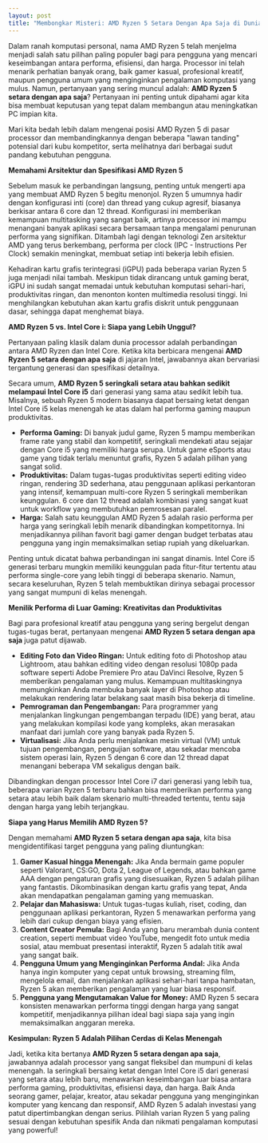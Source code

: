 ```yaml
---
layout: post
title: "Membongkar Misteri: AMD Ryzen 5 Setara Dengan Apa Saja di Dunia Komputasi?"
---
```


Dalam ranah komputasi personal, nama AMD Ryzen 5 telah menjelma menjadi salah satu pilihan paling populer bagi para pengguna yang mencari keseimbangan antara performa, efisiensi, dan harga. Processor ini telah menarik perhatian banyak orang, baik gamer kasual, profesional kreatif, maupun pengguna umum yang menginginkan pengalaman komputasi yang mulus. Namun, pertanyaan yang sering muncul adalah: **AMD Ryzen 5 setara dengan apa saja**? Pertanyaan ini penting untuk dipahami agar kita bisa membuat keputusan yang tepat dalam membangun atau meningkatkan PC impian kita.

Mari kita bedah lebih dalam mengenai posisi AMD Ryzen 5 di pasar processor dan membandingkannya dengan beberapa "lawan tanding" potensial dari kubu kompetitor, serta melihatnya dari berbagai sudut pandang kebutuhan pengguna.

**Memahami Arsitektur dan Spesifikasi AMD Ryzen 5**

Sebelum masuk ke perbandingan langsung, penting untuk mengerti apa yang membuat AMD Ryzen 5 begitu menonjol. Ryzen 5 umumnya hadir dengan konfigurasi inti (core) dan thread yang cukup agresif, biasanya berkisar antara 6 core dan 12 thread. Konfigurasi ini memberikan kemampuan multitasking yang sangat baik, artinya processor ini mampu menangani banyak aplikasi secara bersamaan tanpa mengalami penurunan performa yang signifikan. Ditambah lagi dengan teknologi Zen arsitektur AMD yang terus berkembang, performa per clock (IPC - Instructions Per Clock) semakin meningkat, membuat setiap inti bekerja lebih efisien.

Kehadiran kartu grafis terintegrasi (iGPU) pada beberapa varian Ryzen 5 juga menjadi nilai tambah. Meskipun tidak dirancang untuk gaming berat, iGPU ini sudah sangat memadai untuk kebutuhan komputasi sehari-hari, produktivitas ringan, dan menonton konten multimedia resolusi tinggi. Ini menghilangkan kebutuhan akan kartu grafis diskrit untuk penggunaan dasar, sehingga dapat menghemat biaya.

**AMD Ryzen 5 vs. Intel Core i: Siapa yang Lebih Unggul?**

Pertanyaan paling klasik dalam dunia processor adalah perbandingan antara AMD Ryzen dan Intel Core. Ketika kita berbicara mengenai **AMD Ryzen 5 setara dengan apa saja** di jajaran Intel, jawabannya akan bervariasi tergantung generasi dan spesifikasi detailnya.

Secara umum, **AMD Ryzen 5 seringkali setara atau bahkan sedikit melampaui Intel Core i5** dari generasi yang sama atau sedikit lebih tua. Misalnya, sebuah Ryzen 5 modern biasanya dapat bersaing ketat dengan Intel Core i5 kelas menengah ke atas dalam hal performa gaming maupun produktivitas.

*   **Performa Gaming:** Di banyak judul game, Ryzen 5 mampu memberikan frame rate yang stabil dan kompetitif, seringkali mendekati atau sejajar dengan Core i5 yang memiliki harga serupa. Untuk game eSports atau game yang tidak terlalu menuntut grafis, Ryzen 5 adalah pilihan yang sangat solid.
*   **Produktivitas:** Dalam tugas-tugas produktivitas seperti editing video ringan, rendering 3D sederhana, atau penggunaan aplikasi perkantoran yang intensif, kemampuan multi-core Ryzen 5 seringkali memberikan keunggulan. 6 core dan 12 thread adalah kombinasi yang sangat kuat untuk workflow yang membutuhkan pemrosesan paralel.
*   **Harga:** Salah satu keunggulan AMD Ryzen 5 adalah rasio performa per harga yang seringkali lebih menarik dibandingkan kompetitornya. Ini menjadikannya pilihan favorit bagi gamer dengan budget terbatas atau pengguna yang ingin memaksimalkan setiap rupiah yang dikeluarkan.

Penting untuk dicatat bahwa perbandingan ini sangat dinamis. Intel Core i5 generasi terbaru mungkin memiliki keunggulan pada fitur-fitur tertentu atau performa single-core yang lebih tinggi di beberapa skenario. Namun, secara keseluruhan, Ryzen 5 telah membuktikan dirinya sebagai processor yang sangat mumpuni di kelas menengah.

**Menilik Performa di Luar Gaming: Kreativitas dan Produktivitas**

Bagi para profesional kreatif atau pengguna yang sering bergelut dengan tugas-tugas berat, pertanyaan mengenai **AMD Ryzen 5 setara dengan apa saja** juga patut dijawab.

*   **Editing Foto dan Video Ringan:** Untuk editing foto di Photoshop atau Lightroom, atau bahkan editing video dengan resolusi 1080p pada software seperti Adobe Premiere Pro atau DaVinci Resolve, Ryzen 5 memberikan pengalaman yang mulus. Kemampuan multitaskingnya memungkinkan Anda membuka banyak layer di Photoshop atau melakukan rendering latar belakang saat masih bisa bekerja di timeline.
*   **Pemrograman dan Pengembangan:** Para programmer yang menjalankan lingkungan pengembangan terpadu (IDE) yang berat, atau yang melakukan kompilasi kode yang kompleks, akan merasakan manfaat dari jumlah core yang banyak pada Ryzen 5.
*   **Virtualisasi:** Jika Anda perlu menjalankan mesin virtual (VM) untuk tujuan pengembangan, pengujian software, atau sekadar mencoba sistem operasi lain, Ryzen 5 dengan 6 core dan 12 thread dapat menangani beberapa VM sekaligus dengan baik.

Dibandingkan dengan processor Intel Core i7 dari generasi yang lebih tua, beberapa varian Ryzen 5 terbaru bahkan bisa memberikan performa yang setara atau lebih baik dalam skenario multi-threaded tertentu, tentu saja dengan harga yang lebih terjangkau.

**Siapa yang Harus Memilih AMD Ryzen 5?**

Dengan memahami **AMD Ryzen 5 setara dengan apa saja**, kita bisa mengidentifikasi target pengguna yang paling diuntungkan:

1.  **Gamer Kasual hingga Menengah:** Jika Anda bermain game populer seperti Valorant, CS:GO, Dota 2, League of Legends, atau bahkan game AAA dengan pengaturan grafis yang disesuaikan, Ryzen 5 adalah pilihan yang fantastis. Dikombinasikan dengan kartu grafis yang tepat, Anda akan mendapatkan pengalaman gaming yang memuaskan.
2.  **Pelajar dan Mahasiswa:** Untuk tugas-tugas kuliah, riset, coding, dan penggunaan aplikasi perkantoran, Ryzen 5 menawarkan performa yang lebih dari cukup dengan biaya yang efisien.
3.  **Content Creator Pemula:** Bagi Anda yang baru merambah dunia content creation, seperti membuat video YouTube, mengedit foto untuk media sosial, atau membuat presentasi interaktif, Ryzen 5 adalah titik awal yang sangat baik.
4.  **Pengguna Umum yang Menginginkan Performa Andal:** Jika Anda hanya ingin komputer yang cepat untuk browsing, streaming film, mengelola email, dan menjalankan aplikasi sehari-hari tanpa hambatan, Ryzen 5 akan memberikan pengalaman yang luar biasa responsif.
5.  **Pengguna yang Mengutamakan Value for Money:** AMD Ryzen 5 secara konsisten menawarkan performa tinggi dengan harga yang sangat kompetitif, menjadikannya pilihan ideal bagi siapa saja yang ingin memaksimalkan anggaran mereka.

**Kesimpulan: Ryzen 5 Adalah Pilihan Cerdas di Kelas Menengah**

Jadi, ketika kita bertanya **AMD Ryzen 5 setara dengan apa saja**, jawabannya adalah processor yang sangat fleksibel dan mumpuni di kelas menengah. Ia seringkali bersaing ketat dengan Intel Core i5 dari generasi yang setara atau lebih baru, menawarkan keseimbangan luar biasa antara performa gaming, produktivitas, efisiensi daya, dan harga. Baik Anda seorang gamer, pelajar, kreator, atau sekadar pengguna yang menginginkan komputer yang kencang dan responsif, AMD Ryzen 5 adalah investasi yang patut dipertimbangkan dengan serius. Pilihlah varian Ryzen 5 yang paling sesuai dengan kebutuhan spesifik Anda dan nikmati pengalaman komputasi yang powerful!

